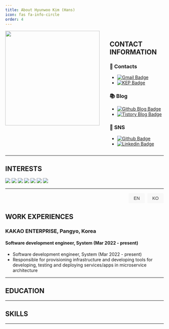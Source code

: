 ```yaml
---
title: About Hyunwoo Kim (Hans)
icon: fas fa-info-circle
order: 4
---
```



<div style="display: flex; flex-direction: row;">
  <div style="margin-right: 2rem;">
    <img src="https://user-images.githubusercontent.com/37402136/143150326-e30ee110-7924-4350-928d-bfdade556128.jpeg" width="300">
  </div>
  <div>
    <h2>CONTACT INFORMATION</h2>
    <h3>📮 Contacts</h3>
    <ul>
      <li>
        <a href="mailto:qgusdngusdn@gmail.com">
          <img src="https://img.shields.io/badge/Gmail-d14836?style=flat-square&logo=Gmail&logoColor=white" alt="Gmail Badge">
        </a>
      </li>
      <li>
        <a href="mailto:hans.rw@kakaoenterprise.com">
          <img src="https://img.shields.io/badge/-KakaoEnterprise-yellow?style=flat-square&logoColor=white" alt="KEP Badge">
        </a>
      </li>
    </ul>
    <h3>📚 Blog</h3>
    <ul>
      <li>
        <a href="https://hhhyunwoo.github.io/">
          <img src="https://img.shields.io/badge/-GithubBlog-black?style=flat-square&logo=Github&logoColor=white" alt="Github Blog Badge">
        </a>
      </li>
      <li>
        <a href="https://qrlagusdn.tistory.com/">
          <img src="https://img.shields.io/badge/-TistoryBlog-black?style=flat-square&logoColor=white" alt="Tistory Blog Badge">
        </a>
      </li>
    </ul>
    <h3>🔗 SNS</h3>
    <ul>
      <li>
        <a href="https://github.com/hhhyunwoo">
          <img src="https://img.shields.io/badge/-Github-black?style=flat-square&logo=Github&logoColor=white" alt="Github Badge">
        </a>
      </li>
      <li>
        <a href="https://www.linkedin.com/in/qrlagusdn/">
          <img src="https://img.shields.io/badge/-LinkedIn-blue?style=flat-square&logo=Linkedin&logoColor=white" alt="Linkedin Badge">
        </a>
      </li>
    </ul>
  </div>
</div>

---

## INTERESTS

<a><img src="https://img.shields.io/badge/Machine Learning-9F6D1B?style=flat-square&logo=ML&logoColor=white"/></a>
<a><img src="https://img.shields.io/badge/MLops-A0F99C?style=flat-square&logo=ML&logoColor=white"/></a>
<a><img src="https://img.shields.io/badge/Python-ED9517?style=flat-square&logo=python&logoColor=white"/></a>
<a><img src="https://img.shields.io/badge/Javascript-E10098?style=flat-square&logo=Javascript&logoColor=white"/></a>
<a><img src="https://img.shields.io/badge/React-3B91C5?style=flat-square&logo=React&logoColor=white"/></a>
<a><img src="https://img.shields.io/badge/C-00599C?style=flat-square&logo=C%2B%2B&logoColor=white"/></a>
<a><img src="https://img.shields.io/badge/CSS-926DBB?style=flat-square&logo=CSS3&logoColor=white"/></a>

---
<script>
function switchLanguage(lang) {
  var content = document.getElementById("content");
  var enContent = `
<h2>WORK EXPERIENCES</h2>
<h3>KAKAO ENTERPRISE, Pangyo, Korea</h3>
<h4>Software development engineer, System (Mar 2022 - present)</h4>
<ul>
<li>Software development engineer, System (Mar 2022 - present)</li>
<li>Responsible for provisioning infrastructure and developing tools for developing, testing and deploying services/apps in microservice architecture</li>
</ul>
`;

  var koContent = `
<h2>경력</h2>
<h3>카카오엔터프라이즈, 판교, 한국</h3>
<h4>소프트웨어 개발 엔지니어, 시스템 (2022년 3월 - 현재)</h4>
<ul>
  <li>소프트웨어 개발 엔지니어, 시스템 (2022년 3월 - 현재)</li>
  <li>마이크로서비스 아키텍처에서 서비스/앱 개발, 테스트 및 배포를 위한 인프라 프로비저닝 및 도구 개발 담당</li>
</ul>
`;

  if (lang === 'en') {
    content.innerHTML = enContent;
  } else if (lang === 'ko') {
    content.innerHTML = koContent;
  }
}
</script>

<style>
.toggle-buttons {
  text-align: right;
}

.toggle-buttons button {
  background-color: #f8f8f8;
  border: none;
  color: #333;
  padding: 8px 16px;
  margin-left: 4px;
  cursor: pointer;
  font-size: 14px;
  border-radius: 4px;
  transition: background-color 0.3s ease;
}

.toggle-buttons button:hover {
  background-color: #e6e6e6;
}
.toggle-buttons button.active {
  background-color: #EBD4D4;
}
</style>

<div class="toggle-buttons">
  <button onclick="switchLanguage('en')">EN</button>
  <button onclick="switchLanguage('ko')">KO</button>
</div>

<div id="content" class="language">
    <h2>WORK EXPERIENCES</h2>
    <h3>KAKAO ENTERPRISE, Pangyo, Korea</h3>
    <h4>Software development engineer, System (Mar 2022 - present)</h4>
    <ul>
    <li>Software development engineer, System (Mar 2022 - present)</li>
    <li>Responsible for provisioning infrastructure and developing tools for developing, testing and deploying services/apps in microservice architecture</li>
    </ul>
</div>


---

## EDUCATION


---

## SKILLS


---